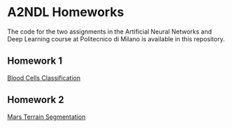 # A2NDL Homeworks
The code for the two assignments in the Artificial Neural Networks and Deep Learning course at Politecnico di Milano is available in this repository.

## Homework 1
[Blood Cells Classification](A2NDL-challenges/homework1)

## Homework 2
[Mars Terrain Segmentation](A2NDL-challenges/homework2)
